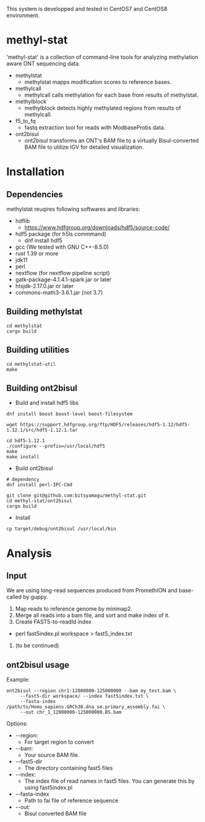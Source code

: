 This system is developped and tested in CentOS7 and CentOS8 environment.

# methyl-stat

'methyl-stat' is a collection of command-line tools for analyzing methylation aware ONT sequencing data.

- methylstat
  - methylstat mapps modification scores to reference bases. 
- methylcall
  - methylcall calls methylation for each base from results of methylstat.
- methylblock
  - methylblock detects highly methylated regions from results of methylcall.
- f5_to_fq
  - fastq extraction tool for reads with ModbaseProbs data.
- ont2bisul
  - ont2bisul transforms an ONT's BAM file to a virtually Bisul-converted BAM file to utilize IGV for detailed visualization.

# Installation
## Dependencies
methylstat reuqires following softwares and libraries:
- hdflib
   - https://www.hdfgroup.org/downloads/hdf5/source-code/ 
- hdf5 package (for h5ls commmand)
   - dnf install hdf5
- gcc (We tested with GNU C++-8.5.0)
- rust 1.39 or more
- jdk11 
- perl
- nextflow (for nextflow pipeline script)
- gatk-package-4.1.4.1-spark.jar or later
- htsjdk-2.17.0.jar or later
- commons-math3-3.6.1.jar (not 3.7)
## Building methylstat
```
cd methylstat
cargo build
```
## Building utilities
```
cd methylstat-util
make
```

## Building ont2bisul
- Build and install hdf5 libs
```
dnf install boost boost-level boost-filesystem

wget https://support.hdfgroup.org/ftp/HDF5/releases/hdf5-1.12/hdf5-1.12.1/src/hdf5-1.12.1.tar

cd hdf5-1.12.1
./configure --prefix=/usr/local/hdf5
make
make install
```
- Build ont2bisul
```
# dependency
dnf install perl-IPC-Cmd

git clone git@github.com:bitsyamagu/methyl-stat.git
cd methyl-stat/ont2bisul
cargo build
```
- Install
```
cp target/debug/ont2bisul /usr/local/bin
```

# Analysis

## Input
We are using long-read sequences produced from PromethION and base-called by guppy.

1. Map reads to reference genome by minimap2.
1. Merge all reads into a bam file, and sort and make index of it.
1. Create FAST5-to-readId index
  - perl fast5index.pl workspace > fast5_index.txt
1. (to be continued)

## ont2bisul usage
Example:
```
ont2bisul --region chr1:12000000-125000000 --bam my_test.bam \
     --fast5-dir workspace/ --index fast5index.txt \
     --fasta-index /path/to/Homo_sapiens.GRCh38.dna_sm.primary_assembly.fai \
     --out chr_1_12000000-125000000.BS.bam
```
Options:
- --region:
  - For target region to convert
- --bam:
  - Your source BAM file. 
- --fast5-dir
  - The directory containing fast5 files
- --index:
  - The index file of read names in fast5 files. You can generate this by using fast5index.pl 
- --fasta-index  
  - Path to fai file of reference sequence
- --out:
  -  Bisul converted BAM file

